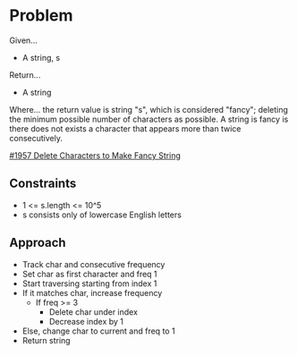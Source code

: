 
# Problem
Given...
- A string, s

Return...
- A string

Where...
the return value is string "s", which is considered "fancy"; deleting the
minimum possible number of characters as possible.
A string is fancy is there does not exists a character that appears more than
twice consecutively.

[#1957 Delete Characters to Make Fancy String](https://leetcode.com/problems/delete-characters-to-make-fancy-string/description/)

## Constraints
- 1 <= s.length <= 10^5
- s consists only of lowercase English letters

## Approach
- Track char and consecutive frequency
- Set char as first character and freq 1
- Start traversing starting from index 1
- If it matches char, increase frequency
    - If freq >= 3
        - Delete char under index
        - Decrease index by 1
- Else, change char to current and freq to 1
- Return string
